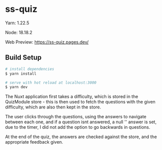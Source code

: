 # ss-quiz

Yarn: 1.22.5

Node: 18.18.2

Web Preview: https://ss-quiz.pages.dev/

## Build Setup

```bash
# install dependencies
$ yarn install

# serve with hot reload at localhost:3000
$ yarn dev

```

The Nuxt application first takes a difficulty, which is stored in the QuizModule store - this is then used to fetch the questions with the given difficulty, which are also then kept in the store.

The user clicks through the questions, using the answers to navigate between each one, and if a question isnt answered, a null '' answer is set, due to the timer, I did not add the option to go backwards in questions.

At the end of the quiz, the answers are checked against the store, and the appropriate feedback given.
